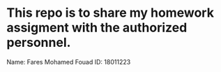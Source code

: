 # This repo is to share my homework assigment with the authorized personnel.
Name: Fares Mohamed Fouad         ID: 18011223
